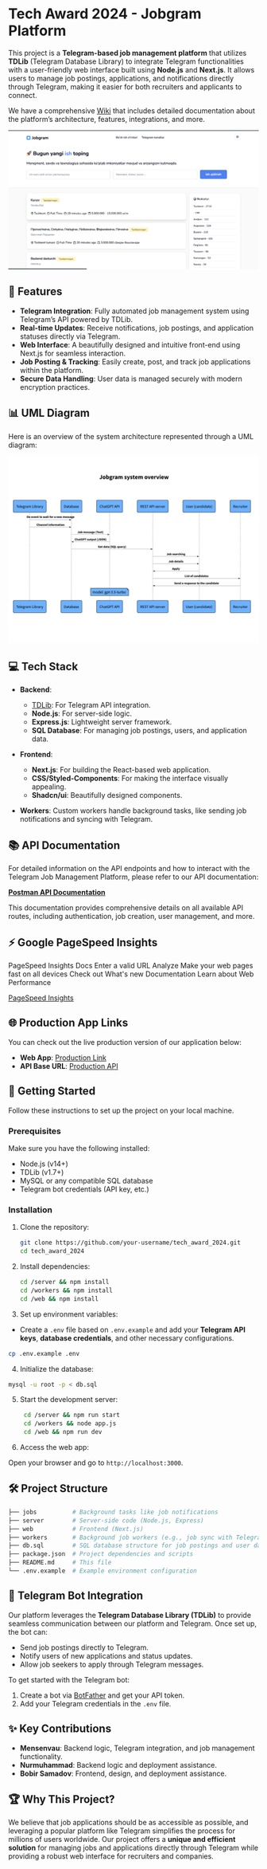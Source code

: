 # Tech Award 2024 - Jobgram Platform

This project is a **Telegram-based job management platform** that utilizes **TDLib** (Telegram Database Library) to integrate Telegram functionalities with a user-friendly web interface built using **Node.js** and **Next.js**. It allows users to manage job postings, applications, and notifications directly through Telegram, making it easier for both recruiters and applicants to connect.

We have a comprehensive [Wiki](https://github.com/mensenvau/tech_award_2024/wiki) that includes detailed documentation about the platform’s architecture, features, integrations, and more.

![Example Web](./jobs/jobgram_web.png)

## 🌟 Features

-   **Telegram Integration**: Fully automated job management system using Telegram’s API powered by TDLib.
-   **Real-time Updates**: Receive notifications, job postings, and application statuses directly via Telegram.
-   **Web Interface**: A beautifully designed and intuitive front-end using Next.js for seamless interaction.
-   **Job Posting & Tracking**: Easily create, post, and track job applications within the platform.
-   **Secure Data Handling**: User data is managed securely with modern encryption practices.

## 📊 UML Diagram

Here is an overview of the system architecture represented through a UML diagram:

![UML Diagram](./jobs/jobgram_diogram.png)

## 💻 Tech Stack

-   **Backend**:
    -   [TDLib](https://core.telegram.org/tdlib): For Telegram API integration.
    -   **Node.js**: For server-side logic.
    -   **Express.js**: Lightweight server framework.
    -   **SQL Database**: For managing job postings, users, and application data.
-   **Frontend**:

    -   **Next.js**: For building the React-based web application.
    -   **CSS/Styled-Components**: For making the interface visually appealing.
    -   **Shadcn/ui**: Beautifully designed components.

-   **Workers**: Custom workers handle background tasks, like sending job notifications and syncing with Telegram.

## 📚 API Documentation

For detailed information on the API endpoints and how to interact with the Telegram Job Management Platform, please refer to our API documentation:

[**Postman API Documentation**](https://documenter.getpostman.com/view/36794346/2sAXqtbMJB)

This documentation provides comprehensive details on all available API routes, including authentication, job creation, user management, and more.

## ⚡ Google PageSpeed Insights

PageSpeed Insights Docs Enter a valid URL Analyze Make your web pages fast on all devices Check out What's new Documentation Learn about Web Performance

[PageSpeed Insights](https://pagespeed.web.dev/analysis/https-jobgram-org/ss4vj432il?utm_source=search_console&form_factor=desktop&hl=en)

## 🌐 Production App Links

You can check out the live production version of our application below:

-   **Web App**: [Production Link](https://jobgram.menda.page/)
-   **API Base URL**: [Production API](https://api.menda.page/)

## 🚀 Getting Started

Follow these instructions to set up the project on your local machine.

### Prerequisites

Make sure you have the following installed:

-   Node.js (v14+)
-   TDLib (v1.7+)
-   MySQL or any compatible SQL database
-   Telegram bot credentials (API key, etc.)

### Installation

1. Clone the repository:

    ```bash
    git clone https://github.com/your-username/tech_award_2024.git
    cd tech_award_2024
    ```

2. Install dependencies:

    ```bash
    cd /server && npm install
    cd /workers && npm install
    cd /web && npm install
    ```

3. Set up environment variables:

-   Create a `.env` file based on `.env.example` and add your **Telegram API keys**, **database credentials**, and other necessary configurations.

```bash
cp .env.example .env
```

4. Initialize the database:

```bash
mysql -u root -p < db.sql
```

5. Start the development server:

    ```bash
     cd /server && npm run start
     cd /workers && node app.js
     cd /web && npm run dev
    ```

6. Access the web app:

Open your browser and go to `http://localhost:3000`.

## 🛠️ Project Structure

```bash
├── jobs          # Background tasks like job notifications
├── server        # Server-side code (Node.js, Express)
├── web           # Frontend (Next.js)
├── workers       # Background job workers (e.g., job sync with Telegram)
├── db.sql        # SQL database structure for job postings and user data
├── package.json  # Project dependencies and scripts
├── README.md     # This file
└── .env.example  # Example environment configuration
```

## 📱 Telegram Bot Integration

Our platform leverages the **Telegram Database Library (TDLib)** to provide seamless communication between our platform and Telegram. Once set up, the bot can:

-   Send job postings directly to Telegram.
-   Notify users of new applications and status updates.
-   Allow job seekers to apply through Telegram messages.

To get started with the Telegram bot:

1. Create a bot via [BotFather](https://core.telegram.org/bots#botfather) and get your API token.
2. Add your Telegram credentials in the `.env` file.

## ✨ Key Contributions

-   **Mensenvau**: Backend logic, Telegram integration, and job management functionality.
-   **Nurmuhammad**: Backend logic and deployment assistance.
-   **Bobir Samadov**: Frontend, design, and deployment assistance.

## 🏆 Why This Project?

We believe that job applications should be as accessible as possible, and leveraging a popular platform like Telegram simplifies the process for millions of users worldwide. Our project offers a **unique and efficient solution** for managing jobs and applications directly through Telegram while providing a robust web interface for recruiters and companies.
